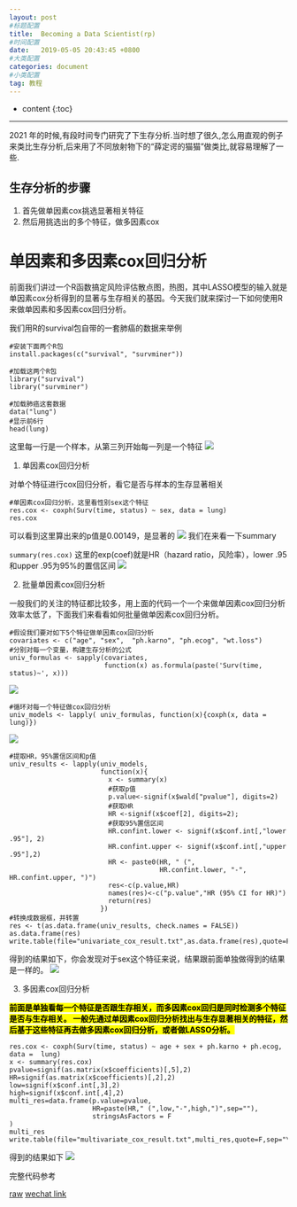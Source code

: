 ```yaml
---
layout: post
#标题配置
title:  Becoming a Data Scientist(rp)
#时间配置
date:   2019-05-05 20:43:45 +0800
#大类配置
categories: document
#小类配置
tag: 教程
---
```


* content
{:toc}

----
2021 年的时候,有段时间专门研究了下生存分析.当时想了很久,怎么用直观的例子来类比生存分析,后来用了不同放射物下的“薛定谔的猫猫”做类比,就容易理解了一些.

## 生存分析的步骤
1. 首先做单因素cox挑选显著相关特征
2. 然后用挑选出的多个特征，做多因素cox


# 单因素和多因素cox回归分析

前面我们讲过一个R函数搞定风险评估散点图，热图，其中LASSO模型的输入就是单因素cox分析得到的显著与生存相关的基因。今天我们就来探讨一下如何使用R来做单因素和多因素cox回归分析。

我们用R的survival包自带的一套肺癌的数据来举例
```
#安装下面两个R包
install.packages(c("survival", "survminer"))
​
#加载这两个R包
library("survival")
library("survminer")
​
#加载肺癌这套数据
data("lung")
#显示前6行
head(lung)
```
这里每一行是一个样本，从第三列开始每一列是一个特征
![](https://pic1.zhimg.com/80/v2-277d2fc984d795b2e0d73c5c32e4385c_720w.jpg)

1. 单因素cox回归分析

对单个特征进行cox回归分析，看它是否与样本的生存显著相关
```
#单因素cox回归分析，这里看性别sex这个特征
res.cox <- coxph(Surv(time, status) ~ sex, data = lung)
res.cox
```
可以看到这里算出来的p值是0.00149，是显著的
![](https://pic2.zhimg.com/80/v2-dc61f7f11d859a5e58b8982c97f56ce9_720w.jpg)
我们在来看一下summary

`summary(res.cox)`
这里的exp(coef)就是HR（hazard ratio，风险率），lower .95和upper .95为95%的置信区间
![](https://pic1.zhimg.com/80/v2-800b0cd3b963d69ad2e56ddde0180b44_720w.jpg)

2. 批量单因素cox回归分析

一般我们的关注的特征都比较多，用上面的代码一个一个来做单因素cox回归分析效率太低了，下面我们来看看如何批量做单因素cox回归分析。
```
#假设我们要对如下5个特征做单因素cox回归分析
covariates <- c("age", "sex",  "ph.karno", "ph.ecog", "wt.loss")
#分别对每一个变量，构建生存分析的公式
univ_formulas <- sapply(covariates,
                        function(x) as.formula(paste('Surv(time, status)~', x)))
```
![](https://pic2.zhimg.com/80/v2-64471772fb6f57be769fc7ad2ad1a2e9_720w.jpg)
```
#循环对每一个特征做cox回归分析
univ_models <- lapply( univ_formulas, function(x){coxph(x, data = lung)})
```
![](https://pic4.zhimg.com/80/v2-d760382d4783bcf4ea75bc5810bb3287_720w.jpg)

```
#提取HR，95%置信区间和p值
univ_results <- lapply(univ_models,
                       function(x){
                         x <- summary(x)
                         #获取p值
                         p.value<-signif(x$wald["pvalue"], digits=2)
                         #获取HR
                         HR <-signif(x$coef[2], digits=2);
                         #获取95%置信区间
                         HR.confint.lower <- signif(x$conf.int[,"lower .95"], 2)
                         HR.confint.upper <- signif(x$conf.int[,"upper .95"],2)
                         HR <- paste0(HR, " (",
                                      HR.confint.lower, "-", HR.confint.upper, ")")
                         res<-c(p.value,HR)
                         names(res)<-c("p.value","HR (95% CI for HR)")
                         return(res)
                       })
#转换成数据框，并转置
res <- t(as.data.frame(univ_results, check.names = FALSE))
as.data.frame(res)
write.table(file="univariate_cox_result.txt",as.data.frame(res),quote=F,sep="\t")
```
得到的结果如下，你会发现对于sex这个特征来说，结果跟前面单独做得到的结果是一样的。
![](https://pic2.zhimg.com/80/v2-281c81b8a2a57c7c7c38cdb086c92441_720w.jpg)



3. 多因素cox回归分析

<mark>**前面是单独看每一个特征是否跟生存相关，而多因素cox回归是同时检测多个特征是否与生存相关。
一般先通过单因素cox回归分析找出与生存显著相关的特征，然后基于这些特征再去做多因素cox回归分析，或者做LASSO分析。**

```
res.cox <- coxph(Surv(time, status) ~ age + sex + ph.karno + ph.ecog, data =  lung)
x <- summary(res.cox)
pvalue=signif(as.matrix(x$coefficients)[,5],2)
HR=signif(as.matrix(x$coefficients)[,2],2)
low=signif(x$conf.int[,3],2)
high=signif(x$conf.int[,4],2)
multi_res=data.frame(p.value=pvalue,
                     HR=paste(HR," (",low,"-",high,")",sep=""),
                     stringsAsFactors = F
)
multi_res
write.table(file="multivariate_cox_result.txt",multi_res,quote=F,sep="\t")
```
得到的结果如下
![](https://pic1.zhimg.com/80/v2-26a88269585d94abe8895154afb2d3c8_720w.jpg)




完整代码参考

[raw](http://www.sthda.com/english/wiki/cox-proportional-hazards-model)
[wechat link](https://mp.weixin.qq.com/s?__biz=MzI4ODE0NTE3OA==&mid=2649207612&idx=1&sn=af4480273740bd1c397bf1e7a050497c&chksm=f3d1f949c4a6705f6ff777bae3ef4a11e4a61693c55d59fa7131eb236da253a4b07157067254&token=1784749928&lang=zh_CN#rd)
​
